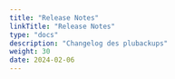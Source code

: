 ```yaml
---
title: "Release Notes"
linkTitle: "Release Notes"
type: "docs"
description: "Changelog des plubackups"
weight: 30
date: 2024-02-06
---
```


